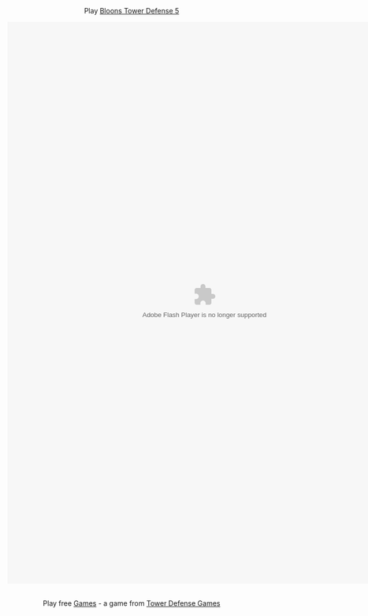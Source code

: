 

<center>Play <a rel="nofollow" href="http://www.freegaming.de/onlinegames/Tower-Defense-Games/Bloons-Tower-Defense-5.html" >Bloons Tower Defense 5</a><br /><p><object classid="clsid:D27CDB6E-AE6D-11cf-96B8-444553540000" codebase="http://download.macromedia.com/pub/shockwave/cabs/flash/swflash.cab#version=6,0,0,0" width="800" height="1140" id="7973421595.swf" align="center"><param name="movie" value="http://www.freegaming.de/components/flash/7973421595.swf" /><param name="quality" value="high" /><param name="bgcolor" value="#e8ffff" /><param name="menu" value="false" /><comment><embed src="http://www.freegaming.de/components/flash/7973421595.swf?affiliate_id=941efa0f97e566c4" quality="high" bgcolor="#e8ffff" width="800" height="1140" name="7973421595.swf" menu="false" type="application/x-shockwave-flash" pluginspage="http://www.macromedia.com/go/getflashplayer"></embed><noembed> </noembed></comment></object></p><br />Play free <a rel="nofollow" href="http://www.freegaming.de">Games</a> - a game from <a rel="nofollow" href="http://www.freegaming.de/onlinegames/Tower-Defense-Games.html" title="Tower Defense Games">Tower Defense Games</a></center>
